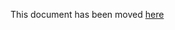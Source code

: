 This document has been moved [here](https://cartography-cncf.github.io/cartography/modules/azure/config.html)
